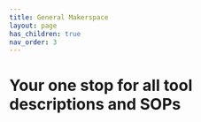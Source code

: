```yaml
---
title: General Makerspace
layout: page
has_children: true
nav_order: 3
---
```


# Your one stop for all tool descriptions and SOPs